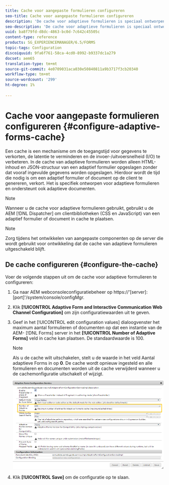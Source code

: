 ```yaml
---
title: Cache voor aangepaste formulieren configureren
seo-title: Cache voor aangepaste formulieren configureren
description: 'De cache voor adaptieve formulieren is speciaal ontworpen voor adaptieve formulieren en documenten. Het slaat adaptieve formulieren en adaptieve documenten in het cachegeheugen op om de tijd te verkorten die nodig is om een adaptief formulier of document op de client te genereren. '
seo-description: 'De cache voor adaptieve formulieren is speciaal ontworpen voor adaptieve formulieren en documenten. Het slaat adaptieve formulieren en adaptieve documenten in het cachegeheugen op om de tijd te verkorten die nodig is om een adaptief formulier of document op de client te genereren. '
uuid: ba8f79fd-d8dc-4863-bc0d-7c642c45505c
content-type: reference
products: SG_EXPERIENCEMANAGER/6.5/FORMS
topic-tags: Configuration
discoiquuid: 9fa6f761-58ca-4cd0-8992-b9337dc1a279
docset: aem65
translation-type: tm+mt
source-git-commit: 4e0709031aca030e50840811a9b3717f3cb20340
workflow-type: tm+mt
source-wordcount: '299'
ht-degree: 1%

---
```



# Cache voor aangepaste formulieren configureren {#configure-adaptive-forms-cache}

Een cache is een mechanisme om de toegangstijd voor gegevens te verkorten, de latentie te verminderen en de invoer-/uitvoersnelheid (I/O) te verbeteren. In de cache van adaptieve formulieren worden alleen HTML-inhoud en JSON-structuur van een adaptief formulier opgeslagen zonder dat vooraf ingevulde gegevens worden opgeslagen. Hierdoor wordt de tijd die nodig is om een adaptief formulier of document op de client te genereren, verkort. Het is specifiek ontworpen voor adaptieve formulieren en ondersteunt ook adaptieve documenten.

>[!NOTE]
>
>Wanneer u de cache voor adaptieve formulieren gebruikt, gebruikt u de AEM [!DNL Dispatcher] om clientbibliotheken (CSS en JavaScript) van een adaptief formulier of document in cache te plaatsen.

>[!NOTE]
>
>Zorg tijdens het ontwikkelen van aangepaste componenten op de server die wordt gebruikt voor ontwikkeling dat de cache van adaptieve formulieren uitgeschakeld blijft.

## De cache configureren {#configure-the-cache}

Voer de volgende stappen uit om de cache voor adaptieve formulieren te configureren:

1. Ga naar AEM webconsoleconfiguratiebeheer op https://&#39;[server]:[port]&#39;/system/console/configMgr.
1. Klik **[!UICONTROL Adaptive Form and Interactive Communication Web Channel Configuration]** om zijn configuratiewaarden uit te geven.
1. Geef in het [!UICONTROL edit configuration values] dialoogvenster het maximum aantal formulieren of documenten op dat een instantie van de AEM- [!DNL Forms] server in het **[!UICONTROL Number of Adaptive Forms]** veld in cache kan plaatsen. De standaardwaarde is 100.

   >[!NOTE]
   >
   >Als u de cache wilt uitschakelen, stelt u de waarde in het veld Aantal adaptieve Forms in op **0**. De cache wordt opnieuw ingesteld en alle formulieren en documenten worden uit de cache verwijderd wanneer u de cachemonfiguratie uitschakelt of wijzigt.

   ![Configuratiedialoogvenster voor HTML-cache voor adaptieve formulieren](assets/cache-configuration-edit.png)

1. Klik **[!UICONTROL Save]** om de configuratie op te slaan.
